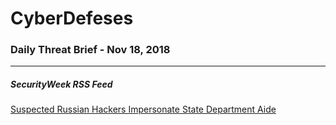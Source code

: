 # CyberDefeses
### Daily Threat Brief - Nov 18, 2018

 
-----
 
##### SecurityWeek RSS Feed
[Suspected Russian Hackers Impersonate State Department Aide](http://feedproxy.google.com/~r/Securityweek/~3/tLcdiez-1og/suspected-russian-hackers-impersonate-state-department-aide)
 
